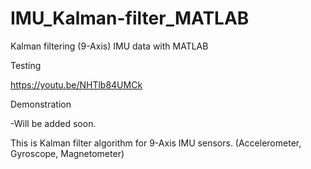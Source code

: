 # IMU_Kalman-filter_MATLAB
Kalman filtering (9-Axis) IMU data with MATLAB

Testing

https://youtu.be/NHTlb84UMCk


Demonstration

-Will be added soon.


This is Kalman filter algorithm for 9-Axis IMU sensors. (Accelerometer, Gyroscope, Magnetometer)
